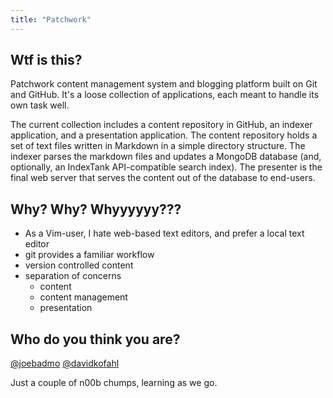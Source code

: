```yaml
---
title: "Patchwork"
---
```


## Wtf is this?

Patchwork content management system and blogging platform built on Git and GitHub. It's a loose collection of applications, each meant to handle its own task well.  

The current collection includes a content repository in GitHub, an indexer application, and a presentation application. The content repository holds a set of text files written in Markdown in a simple directory structure. The indexer parses the markdown files and updates a MongoDB database (and, optionally, an IndexTank API-compatible search index). The presenter is the final web server that serves the content out of the database to end-users.

## Why? Why? Whyyyyyy???

* As a Vim-user, I hate web-based text editors, and prefer a local text editor
* git provides a familiar workflow
* version controlled content
* separation of concerns
    * content
    * content management
    * presentation

## Who do you think you are? 

[@joebadmo](https://github.com/joebadmo)
[@davidkofahl](https://github.com/davidkofahl)

Just a couple of n00b chumps, learning as we go.  
